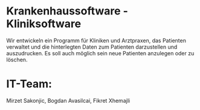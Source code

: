 # Krankenhaussoftware -Kliniksoftware

Wir entwickeln ein Programm für Kliniken und Arztpraxen, das Patienten verwaltet und die hinterlegten Daten zum Patienten darzustellen und auszudrucken.
Es soll auch möglich sein neue Patienten anzulegen oder zu löschen.

# IT-Team:
Mirzet Sakonjic,
Bogdan Avasilcai,
Fikret Xhemajli
